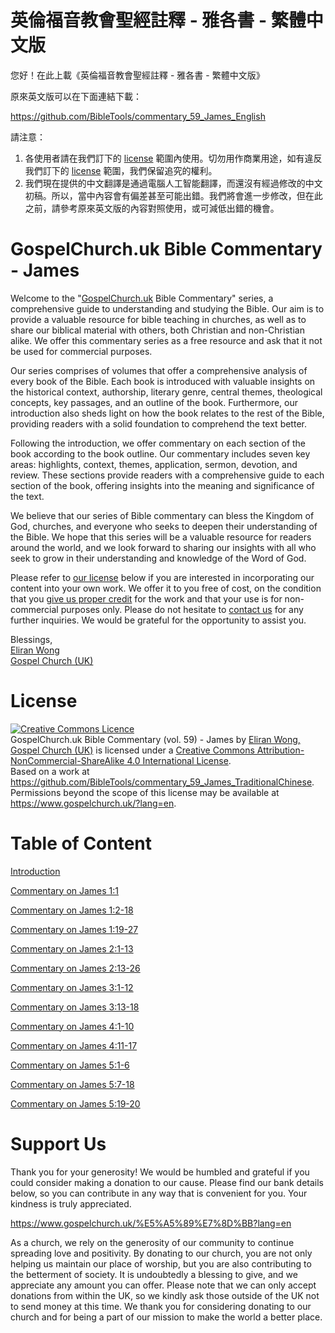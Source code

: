# 英倫福音教會聖經註釋 - 雅各書 - 繁體中文版

您好！在此上載《英倫福音教會聖經註釋 - 雅各書 - 繁體中文版》

原來英文版可以在下面連結下載：

https://github.com/BibleTools/commentary_59_James_English

請注意：

1. 各使用者請在我們訂下的 [license](https://github.com/BibleTools/commentary_59_James_TraditionalChinese/blob/main/README.md#license) 範圍內使用。切勿用作商業用途，如有違反我們訂下的 [license](https://github.com/BibleTools/commentary_59_James_TraditionalChinese/blob/main/README.md#license) 範圍，我們保留追究的權利。
2. 我們現在提供的中文翻譯是通過電腦人工智能翻譯，而還沒有經過修改的中文初稿。所以，當中內容會有偏差甚至可能出錯。我們將會進一步修改，但在此之前，請參考原來英文版的內容對照使用，或可減低出錯的機會。

# GospelChurch.uk Bible Commentary - James

Welcome to the "[GospelChurch.uk](https://www.gospelchurch.uk/?lang=en) Bible Commentary" series, a comprehensive guide to understanding and studying the Bible. Our aim is to provide a valuable resource for bible teaching in churches, as well as to share our biblical material with others, both Christian and non-Christian alike. We offer this commentary series as a free resource and ask that it not be used for commercial purposes.

Our series comprises of volumes that offer a comprehensive analysis of every book of the Bible. Each book is introduced with valuable insights on the historical context, authorship, literary genre, central themes, theological concepts, key passages, and an outline of the book. Furthermore, our introduction also sheds light on how the book relates to the rest of the Bible, providing readers with a solid foundation to comprehend the text better.

Following the introduction, we offer commentary on each section of the book according to the book outline. Our commentary includes seven key areas: highlights, context, themes, application, sermon, devotion, and review. These sections provide readers with a comprehensive guide to each section of the book, offering insights into the meaning and significance of the text.

We believe that our series of Bible commentary can bless the Kingdom of God, churches, and everyone who seeks to deepen their understanding of the Bible. We hope that this series will be a valuable resource for readers around the world, and we look forward to sharing our insights with all who seek to grow in their understanding and knowledge of the Word of God.

Please refer to [our license](https://github.com/BibleTools/commentary_59_James_TraditionalChinese/blob/main/README.md#license) below if you are interested in incorporating our content into your own work. We offer it to you free of cost, on the condition that you [give us proper credit](https://www.gospelchurch.uk/?lang=en) for the work and that your use is for non-commercial purposes only. Please do not hesitate to [contact us](https://www.gospelchurch.uk/?lang=en) for any further inquiries. We would be grateful for the opportunity to assist you.

Blessings,<br>
[Eliran Wong](https://github.com/eliranwong)<br>
[Gospel Church (UK)](https://www.gospelchurch.uk/?lang=en)

# License

<a rel="license" href="http://creativecommons.org/licenses/by-nc-sa/4.0/"><img alt="Creative Commons Licence" style="border-width:0" src="https://i.creativecommons.org/l/by-nc-sa/4.0/88x31.png" /></a><br /><span xmlns:dct="http://purl.org/dc/terms/" href="http://purl.org/dc/dcmitype/Text" property="dct:title" rel="dct:type">GospelChurch.uk Bible Commentary (vol. 59) - James</span> by <a xmlns:cc="http://creativecommons.org/ns#" href="https://www.gospelchurch.uk/?lang=en" property="cc:attributionName" rel="cc:attributionURL">Eliran Wong, Gospel Church (UK)</a> is licensed under a <a rel="license" href="http://creativecommons.org/licenses/by-nc-sa/4.0/">Creative Commons Attribution-NonCommercial-ShareAlike 4.0 International License</a>.<br />Based on a work at <a xmlns:dct="http://purl.org/dc/terms/" href="https://github.com/BibleTools/commentary_59_James_TraditionalChinese" rel="dct:source">https://github.com/BibleTools/commentary_59_James_TraditionalChinese</a>.<br />Permissions beyond the scope of this license may be available at <a xmlns:cc="http://creativecommons.org/ns#" href="https://www.gospelchurch.uk/?lang=en" rel="cc:morePermissions">https://www.gospelchurch.uk/?lang=en</a>.

# Table of Content

[Introduction](https://github.com/BibleTools/commentary_59_James_TraditionalChinese/tree/main/00_Introduction)

[Commentary on James 1:1](https://github.com/BibleTools/commentary_59_James_TraditionalChinese/tree/main/01_1.1-1.1)

[Commentary on James 1:2-18](https://github.com/BibleTools/commentary_59_James_TraditionalChinese/tree/main/02_1.2-1.18)

[Commentary on James 1:19-27](https://github.com/BibleTools/commentary_59_James_TraditionalChinese/tree/main/03_1.19-1.27)

[Commentary on James 2:1-13](https://github.com/BibleTools/commentary_59_James_TraditionalChinese/tree/main/04_2.1-2.13)

[Commentary on James 2:13-26](https://github.com/BibleTools/commentary_59_James_TraditionalChinese/tree/main/05_2.13-2.26)

[Commentary on James 3:1-12](https://github.com/BibleTools/commentary_59_James_TraditionalChinese/tree/main/06_3.1-3.12)

[Commentary on James 3:13-18](https://github.com/BibleTools/commentary_59_James_TraditionalChinese/tree/main/07_3.13-3.18)

[Commentary on James 4:1-10](https://github.com/BibleTools/commentary_59_James_TraditionalChinese/tree/main/08_4.1-4.10)

[Commentary on James 4:11-17](https://github.com/BibleTools/commentary_59_James_TraditionalChinese/tree/main/09_4.11-4.17)

[Commentary on James 5:1-6](https://github.com/BibleTools/commentary_59_James_TraditionalChinese/tree/main/10_5.1-5.6)

[Commentary on James 5:7-18](https://github.com/BibleTools/commentary_59_James_TraditionalChinese/tree/main/11_5.7-5.18)

[Commentary on James 5:19-20](https://github.com/BibleTools/commentary_59_James_TraditionalChinese/tree/main/12_5.19-5.20)

# Support Us

Thank you for your generosity! We would be humbled and grateful if you could consider making a donation to our cause. Please find our bank details below, so you can contribute in any way that is convenient for you. Your kindness is truly appreciated.

https://www.gospelchurch.uk/%E5%A5%89%E7%8D%BB?lang=en

As a church, we rely on the generosity of our community to continue spreading love and positivity. By donating to our church, you are not only helping us maintain our place of worship, but you are also contributing to the betterment of society. It is undoubtedly a blessing to give, and we appreciate any amount you can offer. Please note that we can only accept donations from within the UK, so we kindly ask those outside of the UK not to send money at this time. We thank you for considering donating to our church and for being a part of our mission to make the world a better place.

